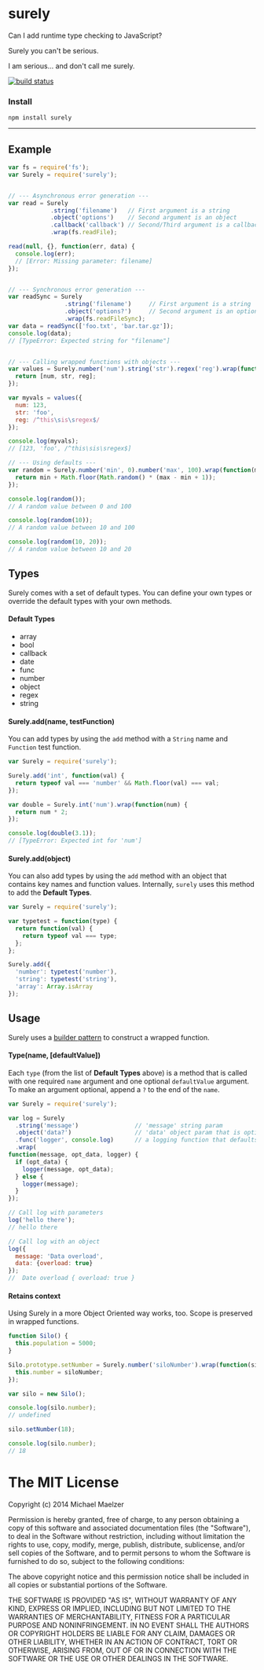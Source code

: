 surely
======

Can I add runtime type checking to JavaScript?  
  
Surely you can't be serious.  
  
I am serious... and don't call me surely.  
  
[![build status](https://secure.travis-ci.org/mmaelzer/surely.png)](http://travis-ci.org/mmaelzer/surely)


### Install
```
npm install surely
```  


----------------------------


Example
--------

```javascript
var fs = require('fs');
var Surely = require('surely');


// --- Asynchronous error generation ---
var read = Surely
            .string('filename')   // First argument is a string
            .object('options')    // Second argument is an object
            .callback('callback') // Second/Third argument is a callback function
            .wrap(fs.readFile);

read(null, {}, function(err, data) {
  console.log(err);
  // [Error: Missing parameter: filename]
});


// --- Synchronous error generation ---
var readSync = Surely
                .string('filename')     // First argument is a string
                .object('options?')     // Second argument is an optional object
                .wrap(fs.readFileSync);
var data = readSync(['foo.txt', 'bar.tar.gz']);
console.log(data);
// [TypeError: Expected string for "filename"]


// --- Calling wrapped functions with objects ---
var values = Surely.number('num').string('str').regex('reg').wrap(function(num, str, reg) {
  return [num, str, reg];
});

var myvals = values({
  num: 123,
  str: 'foo',
  reg: /^this\sis\sregex$/
});

console.log(myvals);
// [123, 'foo', /^this\sis\sregex$]

// --- Using defaults ---
var random = Surely.number('min', 0).number('max', 100).wrap(function(min, max) {
  return min + Math.floor(Math.random() * (max - min + 1));
});

console.log(random());
// A random value between 0 and 100

console.log(random(10));
// A random value between 10 and 100

console.log(random(10, 20));
// A random value between 10 and 20
```


Types
------
Surely comes with a set of default types. You can define your own types or override the default types with your own methods.

#### Default Types
* array
* bool
* callback
* date
* func
* number
* object
* regex
* string

#### Surely.add(name, testFunction)
You can add types by using the `add` method with a `String` name and `Function` test function.
```javascript
var Surely = require('surely');

Surely.add('int', function(val) {
  return typeof val === 'number' && Math.floor(val) === val;
});

var double = Surely.int('num').wrap(function(num) {
  return num * 2;
});

console.log(double(3.1));
// [TypeError: Expected int for 'num']
```

#### Surely.add(object)
You can also add types by using the `add` method with an object that contains key names and function values. Internally, `surely` uses this method to add the **Default Types**.
```javascript
var Surely = require('surely');

var typetest = function(type) {
  return function(val) {
    return typeof val === type;
  };
};

Surely.add({
  'number': typetest('number'),
  'string': typetest('string'),
  'array': Array.isArray
});
```

Usage
-------
Surely uses a [builder pattern](http://addyosmani.com/resources/essentialjsdesignpatterns/book/#builderpatternjquery) to construct a wrapped function.

#### Type(name, [defaultValue])

Each `type` (from the list of **Default Types** above) is a method that is called with one required `name` argument and one optional `defaultValue` argument. To make an argument optional, append a `?` to the end of the `name`.

```javascript
var Surely = require('surely');

var log = Surely
  .string('message')                // 'message' string param
  .object('data?')                  // 'data' object param that is optional
  .func('logger', console.log)      // a logging function that defaults to console.log
  .wrap(
function(message, opt_data, logger) {
  if (opt_data) {
    logger(message, opt_data);
  } else {
    logger(message);
  }
});

// Call log with parameters
log('hello there');
// hello there

// Call log with an object
log({
  message: 'Data overload',
  data: {overload: true}
});
//  Date overload { overload: true }
```

#### Retains context
Using Surely in a more Object Oriented way works, too. Scope is preserved in wrapped functions.

```javascript
function Silo() {
  this.population = 5000;
}

Silo.prototype.setNumber = Surely.number('siloNumber').wrap(function(siloNumber) {
  this.number = siloNumber;
});

var silo = new Silo();

console.log(silo.number);
// undefined

silo.setNumber(18);

console.log(silo.number);
// 18

```


The MIT License
===============

Copyright (c) 2014 Michael Maelzer

Permission is hereby granted, free of charge, to any person obtaining a copy
of this software and associated documentation files (the "Software"), to deal
in the Software without restriction, including without limitation the rights
to use, copy, modify, merge, publish, distribute, sublicense, and/or sell
copies of the Software, and to permit persons to whom the Software is
furnished to do so, subject to the following conditions:

The above copyright notice and this permission notice shall be included in
all copies or substantial portions of the Software.

THE SOFTWARE IS PROVIDED "AS IS", WITHOUT WARRANTY OF ANY KIND, EXPRESS OR
IMPLIED, INCLUDING BUT NOT LIMITED TO THE WARRANTIES OF MERCHANTABILITY,
FITNESS FOR A PARTICULAR PURPOSE AND NONINFRINGEMENT. IN NO EVENT SHALL THE
AUTHORS OR COPYRIGHT HOLDERS BE LIABLE FOR ANY CLAIM, DAMAGES OR OTHER
LIABILITY, WHETHER IN AN ACTION OF CONTRACT, TORT OR OTHERWISE, ARISING FROM,
OUT OF OR IN CONNECTION WITH THE SOFTWARE OR THE USE OR OTHER DEALINGS IN
THE SOFTWARE.